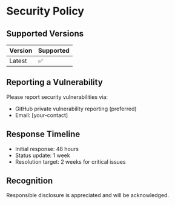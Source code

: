 # Security Policy

## Supported Versions
| Version | Supported          |
| ------- | ------------------ |
| Latest  | :white_check_mark: |

## Reporting a Vulnerability
Please report security vulnerabilities via:
- GitHub private vulnerability reporting (preferred)
- Email: [your-contact]

## Response Timeline
- Initial response: 48 hours
- Status update: 1 week
- Resolution target: 2 weeks for critical issues

## Recognition
Responsible disclosure is appreciated and will be acknowledged.